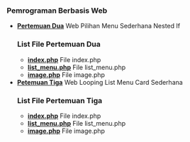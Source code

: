 ### **Pemrograman Berbasis Web**

- **[Pertemuan Dua](https://github.com/zfachrur/labsi-pbw/tree/main/pertemuan-dua)** Web Pilihan Menu Sederhana Nested If
  ### List File Pertemuan Dua
  - **[index.php](https://github.com/zfachrur/labsi-pbw/blob/main/pertemuan-dua/index.php)** File index.php
  - **[list_menu.php](https://github.com/zfachrur/labsi-pbw/blob/main/pertemuan-tiga/list_menu.php)** File list_menu.php
  - **[image.php](https://github.com/zfachrur/labsi-pbw/blob/main/pertemuan-tiga/image.php)** File image.php
- **[Petemuan Tiga](https://github.com/zfachrur/labsi-pbw/tree/main/pertemuan-tiga)** Web Looping List Menu Card Sederhana
  ### List File Pertemuan Tiga
  - **[index.php](https://github.com/zfachrur/labsi-pbw/blob/main/pertemuan-tiga/index.php)** File index.php
  - **[list_menu.php](https://github.com/zfachrur/labsi-pbw/blob/main/pertemuan-tiga/list_menu.php)** File list_menu.php
  - **[image.php](https://github.com/zfachrur/labsi-pbw/blob/main/pertemuan-tiga/image.php)** File image.php
